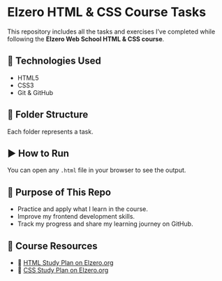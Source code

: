 # Elzero HTML & CSS Course Tasks

This repository includes all the tasks and exercises I’ve completed while following the **Elzero Web School HTML & CSS course**.

## 🔧 Technologies Used
- HTML5
- CSS3
- Git & GitHub

## 📁 Folder Structure
Each folder represents a task.

## ▶️ How to Run
You can open any `.html` file in your browser to see the output.

## 🎯 Purpose of This Repo
- Practice and apply what I learn in the course.
- Improve my frontend development skills.
- Track my progress and share my learning journey on GitHub.


## 🔗 Course Resources
- 📘 [HTML Study Plan on Elzero.org](https://elzero.org/study/html-2021-study-plan/)
- 📘 [CSS Study Plan on Elzero.org](https://elzero.org/study/css-2021-study-plan/)
